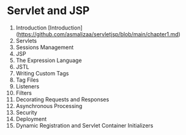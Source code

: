 # Servlet and JSP

1. Introduction [Introduction] (https://github.com/asmalizaa/servletjsp/blob/main/chapter1.md)
2. Servlets
3. Sessions Management
4. JSP
5. The Expression Language
6. JSTL
7. Writing Custom Tags
8. Tag Files
9. Listeners
10. Filters
11. Decorating Requests and Responses
12. Asynchronous Processing
13. Security
14. Deployment
15. Dynamic Registration and Servlet Container Initializers
